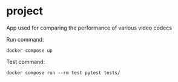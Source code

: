 # project

App used for comparing the performance of various video codecs

Run command:

    docker compose up


Test command:

    docker compose run --rm test pytest tests/
